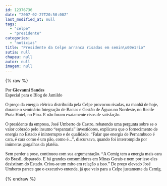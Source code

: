 ```yaml
---
id: 12376736
date: "2007-02-27T20:50:00Z"
last_modified_at: null
tags:
  - "celpe"
  - "presidente"
categories:
  - "noticias"
title: "Presidente da Celpe arranca risadas em semin\u00e1rio"
sutia: null
chapeu: null
autor: null
imagem: null
---
```

{% raw %}
<p><P><FONT face=Verdana>Por <STRONG>Giovanni Sandes</STRONG><BR>Especial para&nbsp;o Blog de Jamildo</FONT></P></p>
<p><P><FONT face=Verdana>O preço da energia elétrica distribuída pela Celpe provocou risadas, na manhã de hoje, durante o seminário Integração de Bacias e Gestão de Águas no Nordeste, no Recife Praia Hotel, no Pina. E não foram exatamente risos de satisfação. </FONT></P></p>
<p><P><FONT face=Verdana>O presidente da empresa, José Umberto de Castro, rebatendo uma pergunta sobre se o valor cobrado pelo insumo “espantaria” investidores, explicava que o fornecimento de energia no Estado é ininterrupto e de qualidade. “Falar que energia de Pernambuco é cara, é cara como é um pão, como é...”, discursava, quando foi interrompido por inúmeras gargalhas da platéia. </FONT></P></p>
<p><P><FONT face=Verdana>Sem perder a pose, continuou com sua argumentação. “A Cemig tem a energia mais cara do Brasil, disparado. E há grandes consumidores em Minas Gerais e nem por isso eles desistiram do Estado. Criou-se um mito em relação a isso.” De preço elevado José Umberto parece que o executivo entende, já que veio para a Celpe justamente da Cemig.</P></FONT> </p>
{% endraw %}